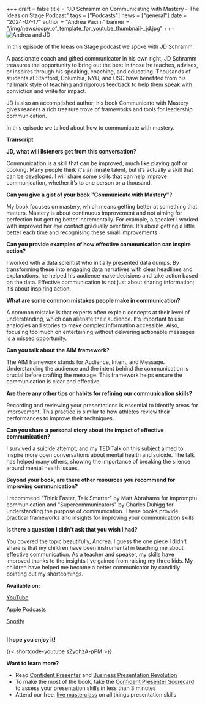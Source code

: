 +++
draft = false
title = "JD Schramm on Communicating with Mastery  - The Ideas on Stage Podcast"
tags = ["Podcasts"]
news = ["general"]
date = "2024-07-17"
author = "Andrea Pacini"
banner = "/img/news/copy_of_template_for_youtube_thumbnail-_jd.jpg"
+++
![Andrea and JD](/img/news/copy_of_template_for_youtube_thumbnail-_jd.jpg "Andrea and JD")

In this episode of the Ideas on Stage podcast we spoke with JD Schramm.  

A passionate coach and gifted communicator in his own right, JD Schramm treasures the opportunity to bring out the best in those he teaches, advises, or inspires through his speaking, coaching, and educating. Thousands of students at Stanford, Columbia, NYU, and USC have benefited from his hallmark style of teaching and rigorous feedback to help them speak with conviction and write for impact. 

JD is also an accomplished author; his book Communicate with Mastery gives readers a rich treasure trove of frameworks and tools for leadership communication. 

In this episode we talked about how to communicate with mastery. 

**Transcript**

**JD, what will listeners get from this conversation?**

Communication is a skill that can be improved, much like playing golf or cooking. Many people think it's an innate talent, but it’s actually a skill that can be developed. I will share some skills that can help improve communication, whether it’s to one person or a thousand. 

**Can you give a gist of your book "Communicate with Mastery"?**

My book focuses on mastery, which means getting better at something that matters. Mastery is about continuous improvement and not aiming for perfection but getting better incrementally. For example, a speaker I worked with improved her eye contact gradually over time. It’s about getting a little better each time and recognising these small improvements.

**Can you provide examples of how effective communication can inspire action?**

I worked with a data scientist who initially presented data dumps. By transforming these into engaging data narratives with clear headlines and explanations, he helped his audience make decisions and take action based on the data. Effective communication is not just about sharing information; it’s about inspiring action. 

**What are some common mistakes people make in communication?**

A common mistake is that experts often explain concepts at their level of understanding, which can alienate their audience. It’s important to use analogies and stories to make complex information accessible. Also, focusing too much on entertaining without delivering actionable messages is a missed opportunity.

**Can you talk about the AIM framework?**

The AIM framework stands for Audience, Intent, and Message. Understanding the audience and the intent behind the communication is crucial before crafting the message. This framework helps ensure the communication is clear and effective.

**Are there any other tips or habits for refining our communication skills?**

Recording and reviewing your presentations is essential to identify areas for improvement. This practice is similar to how athletes review their performances to improve their techniques.

**Can you share a personal story about the impact of effective communication?**

I survived a suicide attempt, and my TED Talk on this subject aimed to inspire more open conversations about mental health and suicide. The talk has helped many others, showing the importance of breaking the silence around mental health issues.

**Beyond your book, are there other resources you recommend for improving communication?**

I recommend "Think Faster, Talk Smarter" by Matt Abrahams for impromptu communication and "Supercommunicators" by Charles Duhigg for understanding the purpose of communication. These books provide practical frameworks and insights for improving your communication skills.

**Is there a question I didn't ask that you wish I had?**

You covered the topic beautifully, Andrea. I guess the one piece I didn't share is that my children have been instrumental in teaching me about effective communication. As a teacher and speaker, my skills have improved thanks to the insights I've gained from raising my three kids. My children have helped me become a better communicator by candidly pointing out my shortcomings.

**Available on:** 

[YouTube](https://youtu.be/sZyohzA-pPM)

[Apple Podcasts](https://podcasts.apple.com/us/podcast/61-jd-schramm-on-communicating-with-mastery-the-ideas/id1506050111?i=1000662515758)[](https://podcasts.google.com/feed/aHR0cHM6Ly9hbmNob3IuZm0vcy8xYTRjNGFjYy9wb2RjYXN0L3Jzcw/episode/OGJiNTRiNTItN2RmNC00ZWI5LWI1YzktNDI0YmQ3N2EwN2Iz?sa=X&ved=0CAUQkfYCahcKEwjY6ua-_9WGAxUAAAAAHQAAAAAQAQ)

[Spotify](https://open.spotify.com/episode/4S1rCGfiOG9PhR6BT3fvkW)

\
**I hope you enjoy it!**

{{< shortcode-youtube sZyohzA-pPM >}}

**Want to learn more?** 

* Read [Confident Presenter](https://www.ideasonstage.com/resources/confident-presenter-book/) and [Business Presentation Revolution ](https://www.ideasonstage.com/resources/books/business-presentation-revolution-book/)
* To make the most of the book, take the [Confident Presenter Scorecard](https://ideasonstage.com/score) to assess your presentation skills in less than 3 minutes
* Attend our free, [live masterclass](http://ideasonstageuk.eventbrite.com/) on all things presentation skills
